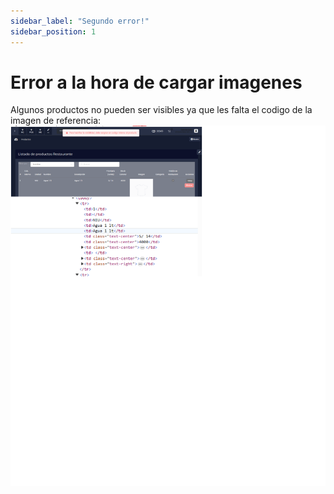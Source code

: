 ```yaml
---
sidebar_label: "Segundo error!"
sidebar_position: 1
---
```

# Error a la hora de cargar imagenes
Algunos productos no pueden ser visibles ya que les falta el codigo de la imagen de  referencia:
![Imagen 2](/static/img/imagen2.png)
